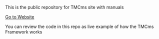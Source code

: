 This is the public repository for TMCms site with manuals

[Go to Website](http://tmcms.eu/)

You can review the code in this repo as live example of how the TMCms Framework works
